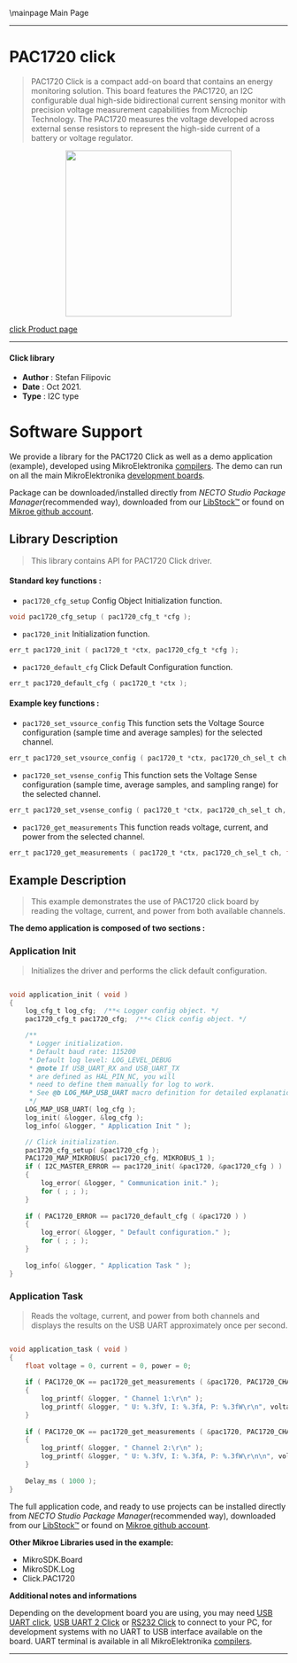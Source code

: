 \mainpage Main Page

---
# PAC1720 click

> PAC1720 Click is a compact add-on board that contains an energy monitoring solution. This board features the PAC1720, an I2C configurable dual high-side bidirectional current sensing monitor with precision voltage measurement capabilities from Microchip Technology. The PAC1720 measures the voltage developed across external sense resistors to represent the high-side current of a battery or voltage regulator.

<p align="center">
  <img src="https://download.mikroe.com/images/click_for_ide/pac1720_click.png" height=300px>
</p>

[click Product page](https://www.mikroe.com/pac1720-click)

---


#### Click library

- **Author**        : Stefan Filipovic
- **Date**          : Oct 2021.
- **Type**          : I2C type


# Software Support

We provide a library for the PAC1720 Click
as well as a demo application (example), developed using MikroElektronika
[compilers](https://www.mikroe.com/necto-studio).
The demo can run on all the main MikroElektronika [development boards](https://www.mikroe.com/development-boards).

Package can be downloaded/installed directly from *NECTO Studio Package Manager*(recommended way), downloaded from our [LibStock&trade;](https://libstock.mikroe.com) or found on [Mikroe github account](https://github.com/MikroElektronika/mikrosdk_click_v2/tree/master/clicks).

## Library Description

> This library contains API for PAC1720 Click driver.

#### Standard key functions :

- `pac1720_cfg_setup` Config Object Initialization function.
```c
void pac1720_cfg_setup ( pac1720_cfg_t *cfg );
```

- `pac1720_init` Initialization function.
```c
err_t pac1720_init ( pac1720_t *ctx, pac1720_cfg_t *cfg );
```

- `pac1720_default_cfg` Click Default Configuration function.
```c
err_t pac1720_default_cfg ( pac1720_t *ctx );
```

#### Example key functions :

- `pac1720_set_vsource_config` This function sets the Voltage Source configuration (sample time and average samples) for the selected channel.
```c
err_t pac1720_set_vsource_config ( pac1720_t *ctx, pac1720_ch_sel_t ch, pac1720_sample_time_t stime, pac1720_avg_t avg );
```

- `pac1720_set_vsense_config` This function sets the Voltage Sense configuration (sample time, average samples, and sampling range) for the selected channel.
```c
err_t pac1720_set_vsense_config ( pac1720_t *ctx, pac1720_ch_sel_t ch, pac1720_sample_time_t stime, pac1720_avg_t avg, pac1720_cs_rng_t cs_rng );
```

- `pac1720_get_measurements` This function reads voltage, current, and power from the selected channel.
```c
err_t pac1720_get_measurements ( pac1720_t *ctx, pac1720_ch_sel_t ch, float *voltage, float *current, float *power );
```

## Example Description

> This example demonstrates the use of PAC1720 click board by reading the voltage, current, and power from both available channels.

**The demo application is composed of two sections :**

### Application Init

> Initializes the driver and performs the click default configuration.

```c

void application_init ( void )
{
    log_cfg_t log_cfg;  /**< Logger config object. */
    pac1720_cfg_t pac1720_cfg;  /**< Click config object. */

    /** 
     * Logger initialization.
     * Default baud rate: 115200
     * Default log level: LOG_LEVEL_DEBUG
     * @note If USB_UART_RX and USB_UART_TX 
     * are defined as HAL_PIN_NC, you will 
     * need to define them manually for log to work. 
     * See @b LOG_MAP_USB_UART macro definition for detailed explanation.
     */
    LOG_MAP_USB_UART( log_cfg );
    log_init( &logger, &log_cfg );
    log_info( &logger, " Application Init " );

    // Click initialization.
    pac1720_cfg_setup( &pac1720_cfg );
    PAC1720_MAP_MIKROBUS( pac1720_cfg, MIKROBUS_1 );
    if ( I2C_MASTER_ERROR == pac1720_init( &pac1720, &pac1720_cfg ) ) 
    {
        log_error( &logger, " Communication init." );
        for ( ; ; );
    }
    
    if ( PAC1720_ERROR == pac1720_default_cfg ( &pac1720 ) )
    {
        log_error( &logger, " Default configuration." );
        for ( ; ; );
    }
    
    log_info( &logger, " Application Task " );
}

```

### Application Task

> Reads the voltage, current, and power from both channels and displays the results on the USB UART approximately once per second.

```c

void application_task ( void )
{
    float voltage = 0, current = 0, power = 0;
    
    if ( PAC1720_OK == pac1720_get_measurements ( &pac1720, PAC1720_CHANNEL_1, &voltage, &current, &power ) )
    {
        log_printf( &logger, " Channel 1:\r\n" );
        log_printf( &logger, " U: %.3fV, I: %.3fA, P: %.3fW\r\n", voltage, current, power );
    }
    
    if ( PAC1720_OK == pac1720_get_measurements ( &pac1720, PAC1720_CHANNEL_2, &voltage, &current, &power ) )
    {
        log_printf( &logger, " Channel 2:\r\n" );
        log_printf( &logger, " U: %.3fV, I: %.3fA, P: %.3fW\r\n\n", voltage, current, power  );
    }
    
    Delay_ms ( 1000 );
}

```

The full application code, and ready to use projects can be installed directly from *NECTO Studio Package Manager*(recommended way), downloaded from our [LibStock&trade;](https://libstock.mikroe.com) or found on [Mikroe github account](https://github.com/MikroElektronika/mikrosdk_click_v2/tree/master/clicks).

**Other Mikroe Libraries used in the example:**

- MikroSDK.Board
- MikroSDK.Log
- Click.PAC1720

**Additional notes and informations**

Depending on the development board you are using, you may need
[USB UART click](https://www.mikroe.com/usb-uart-click),
[USB UART 2 Click](https://www.mikroe.com/usb-uart-2-click) or
[RS232 Click](https://www.mikroe.com/rs232-click) to connect to your PC, for
development systems with no UART to USB interface available on the board. UART
terminal is available in all MikroElektronika
[compilers](https://shop.mikroe.com/compilers).

---
